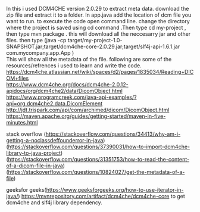 In this i used DCM4CHE version 2.0.29 to extract meta data.
download the zip file and extract it to a folder. 
In app.java add the location of dcm file you want to run.
to execute the code open command line. change  the directory where the project is saved using cd command .Then type   cd my-project  ,
then type   mvn package  . this will download all the neccesarry jar and other files.
then type 
(java -cp target/my-project-1.0-SNAPSHOT.jar;target/dcm4che-core-2.0.29.jar;target/slf4j-api-1.6.1.jar com.mycompany.app.App )   
This will show all the metadata of the file.
following are some of the resources/refrences i used to learn and write the code.  
https://dcm4che.atlassian.net/wiki/spaces/d2/pages/1835034/Reading+DICOM+files     
https://www.dcm4che.org/docs/dcm4che-2.0.12-apidocs/org/dcm4che2/data/DicomObject.html   
https://www.programcreek.com/java-api-examples/?api=org.dcm4che2.data.DicomElement
http://jdt.trispark.com/api/com/archimed/dicom/DicomObject.html   
https://maven.apache.org/guides/getting-started/maven-in-five-minutes.html 

stack overflow
(https://stackoverflow.com/questions/34413/why-am-i-getting-a-noclassdeffounderror-in-java)
(https://stackoverflow.com/questions/37390031/how-to-import-dcm4che-library-to-java-project)
(https://stackoverflow.com/questions/31351753/how-to-read-the-content-of-a-dicom-file-in-java)
(https://stackoverflow.com/questions/10824027/get-the-metadata-of-a-file)

geeksfor geeks(https://www.geeksforgeeks.org/how-to-use-iterator-in-java/)
https://mvnrepository.com/artifact/dcm4che/dcm4che-core   to get dcm4che and slf4j library dependency.
